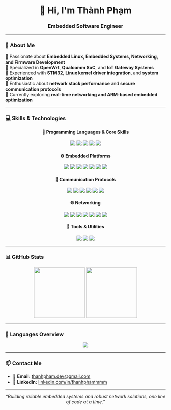 <!-- Banner -->
<h1 align="center">👋 Hi, I'm Thành Phạm</h1>
<h3 align="center">Embedded Software Engineer</h3>

---

### 🧠 About Me
🔹 Passionate about **Embedded Linux, Embedded Systems, Networking, and Firmware Development**  
🔹 Specialized in **OpenWrt**, **Qualcomm SoC**, and **IoT Gateway Systems**  
🔹 Experienced with **STM32**, **Linux kernel driver integration**, and **system optimization**  
🔹 Enthusiastic about **network stack performance** and **secure communication protocols**  
🔹 Currently exploring **real-time networking and ARM-based embedded optimization**

---

### 💻 Skills & Technologies

<!-- Languages -->
<h4 align="center">🧩 Programming Languages & Core Skills</h4>
<p align="center">
  <img src="https://img.shields.io/badge/C-00599C?style=for-the-badge&logo=c&logoColor=white" />
  <img src="https://img.shields.io/badge/Embedded%20C-007396?style=for-the-badge&logoColor=white" />
  <img src="https://img.shields.io/badge/C++-004283?style=for-the-badge&logo=cplusplus&logoColor=white" />
  <img src="https://img.shields.io/badge/Shell%20Scripting-121011?style=for-the-badge&logo=gnu-bash&logoColor=white" />
  <img src="https://img.shields.io/badge/Data%20Structures%20%26%20Algorithms-2E8B57?style=for-the-badge&logo=codeforces&logoColor=white" />
</p>

<!-- Embedded Platforms -->
<h4 align="center">⚙️ Embedded Platforms</h4>
<p align="center">
  <img src="https://img.shields.io/badge/STM32-03234B?style=for-the-badge&logo=stmicroelectronics&logoColor=white" />
  <img src="https://img.shields.io/badge/ARM-0091BD?style=for-the-badge&logo=arm&logoColor=white" />
  <img src="https://img.shields.io/badge/OpenWrt-00ADEF?style=for-the-badge&logo=openwrt&logoColor=white" />
  <img src="https://img.shields.io/badge/Linux-FCC624?style=for-the-badge&logo=linux&logoColor=black" />
  <img src="https://img.shields.io/badge/Qualcomm-3253DC?style=for-the-badge&logo=qualcomm&logoColor=white" />
  <img src="https://img.shields.io/badge/BeagleBone%20Black-000000?style=for-the-badge&logo=beaglebone&logoColor=white" />
  <img src="https://img.shields.io/badge/FreeRTOS-00C7B7?style=for-the-badge&logo=freertos&logoColor=white" />
</p>

<!-- Protocols -->
<h4 align="center">🔗 Communication Protocols</h4>
<p align="center">
  <img src="https://img.shields.io/badge/MQTT-660066?style=for-the-badge&logo=eclipsemosquitto&logoColor=white" />
  <img src="https://img.shields.io/badge/UART-4B8BBE?style=for-the-badge&logoColor=white" />
  <img src="https://img.shields.io/badge/SPI-008080?style=for-the-badge&logoColor=white" />
  <img src="https://img.shields.io/badge/I2C-006400?style=for-the-badge&logoColor=white" />
  <img src="https://img.shields.io/badge/Timer-FF8C00?style=for-the-badge&logo=clockify&logoColor=white" />
  <img src="https://img.shields.io/badge/PWM-FF4500?style=for-the-badge&logo=wave&logoColor=white" />
</p>

<!-- Networking -->
<h4 align="center">🌐 Networking</h4>
<p align="center">
  <img src="https://img.shields.io/badge/TCP/IP-0078D7?style=for-the-badge&logo=ethernet&logoColor=white" />
  <img src="https://img.shields.io/badge/WiFi-0078D7?style=for-the-badge&logo=wi-fi&logoColor=white" />
  <img src="https://img.shields.io/badge/IPv4%2FIPv6-00599C?style=for-the-badge&logo=internetexplorer&logoColor=white" />
  <img src="https://img.shields.io/badge/DHCP%20%2F%20DNS-1572B6?style=for-the-badge&logo=cloudflare&logoColor=white" />
  <img src="https://img.shields.io/badge/VLAN-008080?style=for-the-badge&logo=networkx&logoColor=white" />
  <img src="https://img.shields.io/badge/NAT%20%2F%20Firewall-FF5733?style=for-the-badge&logo=security&logoColor=white" />
  <img src="https://img.shields.io/badge/Socket%20Programming-5C2D91?style=for-the-badge&logo=socketdotio&logoColor=white" />
</p>

<!-- Tools -->
<h4 align="center">🧰 Tools & Utilities</h4>
<p align="center">
  <img src="https://img.shields.io/badge/Git-F05032?style=for-the-badge&logo=git&logoColor=white" />
  <img src="https://img.shields.io/badge/GDB-FF6C37?style=for-the-badge&logo=gnu&logoColor=white" />
  <img src="https://img.shields.io/badge/Makefile-9400D3?style=for-the-badge&logo=cmake&logoColor=white" />
</p>

---

### 📊 GitHub Stats
<p align="center">
  <img src="https://github-readme-stats.vercel.app/api?username=Thanhphammmm&show_icons=true&theme=tokyonight" height="160" />
  <img src="https://github-readme-streak-stats.herokuapp.com/?user=Thanhphammmm&theme=tokyonight" height="160" />
</p>

---

### 🧩 Languages Overview
<p align="center">
  <img src="https://github-readme-stats.vercel.app/api/top-langs/?username=Thanhphammmm&layout=compact&theme=tokyonight" />
</p>

---

### 📫 Contact Me
- 📧 **Email:** [thanhpham.dev@gmail.com](mailto:phamthanh2522004@gmail.com)  
- 💼 **LinkedIn:** [linkedin.com/in/thanhphammmm](https://www.linkedin.com/in/th%C3%A0nh-ph%E1%BA%A1m-436b22251/)

---

<p align="center">
  <i>“Building reliable embedded systems and robust network solutions, one line of code at a time.”</i>
</p>
